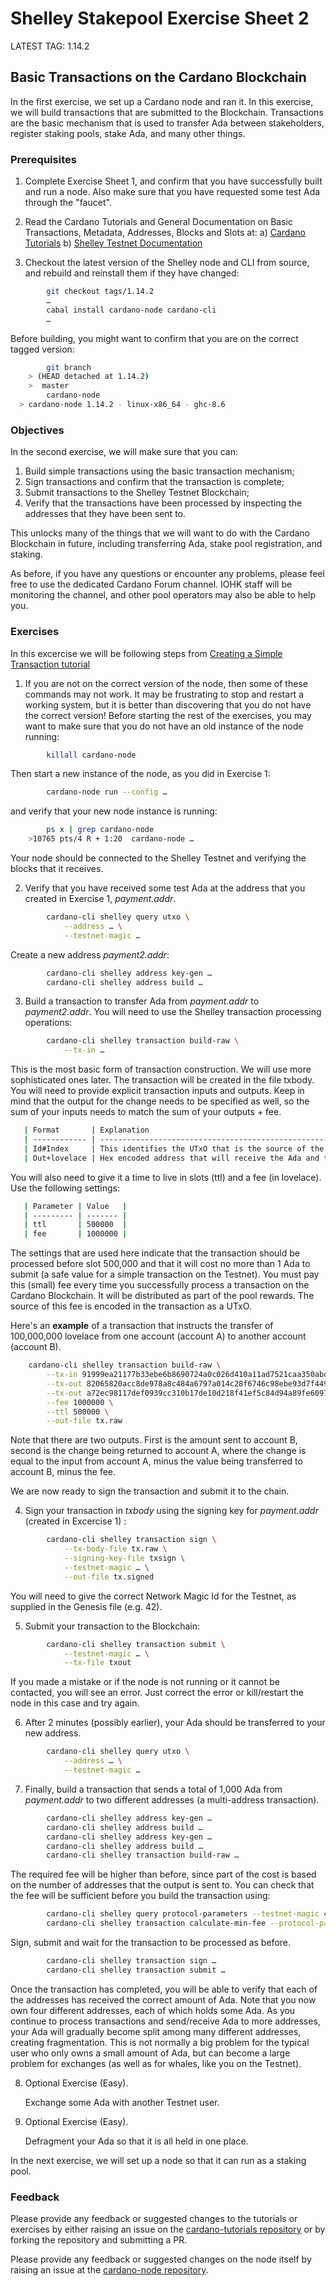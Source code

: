 # Shelley Stakepool Exercise Sheet 2

LATEST TAG: 1.14.2

## Basic Transactions on the Cardano Blockchain

In the first exercise, we set up a Cardano node and ran it.  In this exercise, we will build transactions that are submitted to the Blockchain.  Transactions are the basic mechanism that is used to transfer Ada between stakeholders, register staking pools, stake Ada, and many other things.

### Prerequisites

1. Complete Exercise Sheet 1, and confirm that you have successfully built and run a node.  Also make sure that you have requested some test Ada through the "faucet".

2. Read the Cardano Tutorials and General Documentation on Basic Transactions, Metadata, Addresses, Blocks and Slots at:
    a) [Cardano Tutorials](https://github.com/input-output-hk/cardano-tutorials/)
    b) [Shelley Testnet Documentation](https://testnets.cardano.org/)

3. Checkout the latest version of the Shelley node and CLI from source, and rebuild and reinstall them if they have changed:

```bash
        git checkout tags/1.14.2
        …
        cabal install cardano-node cardano-cli
        …
```

Before building, you might want to confirm that you are on the correct tagged version:

```bash
        git branch
	> (HEAD detached at 1.14.2)
	>  master
        cardano-node
  > cardano-node 1.14.2 - linux-x86_64 - ghc-8.6
```

### Objectives

In the second exercise, we will make sure that you can:

1. Build simple transactions using the basic transaction mechanism;
2. Sign transactions and confirm that the transaction is complete;
3. Submit transactions to the Shelley Testnet Blockchain;
4. Verify that the transactions have been processed by inspecting the addresses that they have been sent to.

This unlocks many of the things that we will want to do with the Cardano Blockchain in future, including transferring Ada, stake pool registration, and staking.

As before, if you have any questions or encounter any problems, please feel free to use the dedicated Cardano Forum channel.  IOHK staff will be monitoring the channel, and other pool operators may also be able to help you.


### Exercises

In this excercise we will be following steps from [Creating a Simple Transaction tutorial](../node-setup/040_transactions.md)

1. If you are not on the correct version of the node, then some of these commands may not work.
   It may be frustrating to stop and restart a working system, but it is better than discovering that
   you do not have the correct version! Before starting the rest of the exercises, you may want
   to make sure that you do not have an old instance of the node running:

```bash
        killall cardano-node
```

Then start a new instance of the node, as you did in Exercise 1:

```bash
        cardano-node run --config …
```

and verify that your new node instance is running:

```bash
        ps x | grep cardano-node
	>10765 pts/4 R + 1:20  cardano-node …
```


   Your node should be connected to the Shelley Testnet and verifying the blocks that it receives.

2. Verify that you have received some test Ada at the address that you created in Exercise 1, *payment.addr*.

```bash
        cardano-cli shelley query utxo \
            --address … \
            --testnet-magic …
```

Create a new address *payment2.addr*:

```bash
        cardano-cli shelley address key-gen …
        cardano-cli shelley address build …
```

3. Build a transaction to transfer Ada from *payment.addr* to *payment2.addr*.  You will need to use the Shelley transaction processing operations:

```bash
        cardano-cli shelley transaction build-raw \
            --tx-in …
```

   This is the most basic form of transaction construction.  We will use more sophisticated ones later.  The transaction will be created in the file txbody. You will need to provide explicit transaction inputs and outputs. Keep in mind that the output for the change needs to be specified as well, so the sum of your inputs needs to match the sum of your outputs + fee.

```bash
   | Format       | Explanation                                                                                  |
   | ------------ | -------------------------------------------------------------------------------------------- |
   | Id#Index     | This identifies the UTxO that is the source of the Ada – you should get this from query utxo  |
   | Out+lovelace | Hex encoded address that will receive the Ada and the amount to send in Lovelace.            |
```

You will also need to give it a time to live in slots (ttl) and a fee (in lovelace). Use the following settings:

```bash
   | Parameter | Value   |
   | --------- | ------- |
   | ttl       | 500000  |
   | fee       | 1000000 |
```

   The settings that are used here indicate that the transaction should be processed before slot 500,000 and  that it will cost no more than 1 Ada to submit (a safe value for a simple transaction on the Testnet).  You must pay this (small) fee every time you successfully process a transaction on the Cardano Blockchain.  It will be distributed as part of the pool rewards.  The source of this fee is encoded in the transaction as a UTxO.

Here's an **example** of a transaction that instructs the transfer of 100,000,000 lovelace from one account (account A) to another account (account B).

```bash
	cardano-cli shelley transaction build-raw \
		--tx-in 91999ea21177b33ebe6b8690724a0c026d410a11ad7521caa350abdafa5394c3#0 \
		--tx-out 82065820acc8de978a8c484a6797a014c28f6746c98ebe93d7f4498d66ea639ec953933f+100000000 \
		--tx-out a72ec98117def0939cc310b17de10d218f41ef5c84d94a89fe6097318d3de983+99899000000 \
		--fee 1000000 \
		--ttl 500000 \
		--out-file tx.raw
```

Note that there are two outputs. First is the amount sent to account B, second is the change being returned to account A, where the change is equal to the input from account A, minus the value being transferred to account B, minus the fee.

We are now ready to sign the transaction and submit it to the chain.

4. Sign your transaction in *txbody* using the signing key for *payment.addr* (created in Excercise 1) :

```bash
        cardano-cli shelley transaction sign \
            --tx-body-file tx.raw \
            --signing-key-file txsign \
            --testnet-magic … \
            --out-file tx.signed
```

You will need to give the correct Network Magic Id for the Testnet, as supplied in the Genesis file (e.g. 42).

5. Submit your transaction to the Blockchain:

```bash
        cardano-cli shelley transaction submit \
            --testnet-magic … \
            --tx-file txout
```

   If you made a mistake or if the node is not running or it cannot be contacted, you will see an error.  Just correct the error or kill/restart the node in this case and try again.

6. After 2 minutes (possibly earlier), your Ada should be transferred to your new address.

```bash
        cardano-cli shelley query utxo \
            --address … \
            --testnet-magic …
```

7. Finally, build a transaction that sends a total of 1,000 Ada from *payment.addr* to two different addresses (a multi-address transaction).

```bash
        cardano-cli shelley address key-gen …
        cardano-cli shelley address build …
        cardano-cli shelley address key-gen …
        cardano-cli shelley address build …
        cardano-cli shelley transaction build-raw …
```

   The required fee will be higher than before, since part of the cost is based on the number of addresses that the output is sent to.  You can check that the fee will be sufficient before you build the transaction using:

```bash
        cardano-cli shelley query protocol-parameters --testnet-magic 42 > protocol-parameters.json
        cardano-cli shelley transaction calculate-min-fee --protocol-params-file protocol-parameters.json …
```

Sign, submit and wait for the transaction to be processed as before.

```bash
        cardano-cli shelley transaction sign …
        cardano-cli shelley transaction submit …
```

   Once the transaction has completed, you will be able to verify that each of the addresses has received the correct amount of Ada.  Note that you now own four different addresses, each of which holds some Ada.  As you continue to process transactions and send/receive Ada to more addresses, your Ada will gradually become split among many different addresses, creating fragmentation.  This is not normally a big problem for the typical user who only owns a small amount of Ada, but can become a large problem for exchanges (as well as for whales, like you on the Testnet).

8. Optional Exercise (Easy).

   Exchange some Ada with another Testnet user.

9. Optional Exercise (Easy).

   Defragment your Ada so that it is all held in one place.


In the next exercise, we will set up a node so that it can run as a staking pool.

### Feedback

Please provide any feedback or suggested changes to the tutorials or exercises by either raising an issue on the [cardano-tutorials repository](https://github.com/input-output-hk/cardano-tutorials) or by forking the repository and submitting a PR.

Please provide any feedback or suggested changes on the node itself by raising an issue at the [cardano-node repository](https://github.com/input-output-hk/cardano-node).
